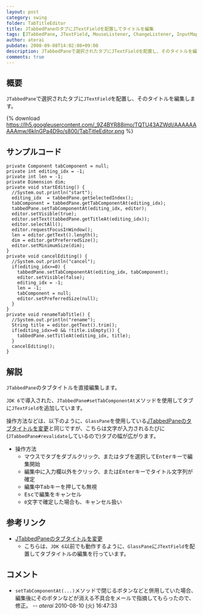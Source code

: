 ```yaml
---
layout: post
category: swing
folder: TabTitleEditor
title: JTabbedPaneのタブにJTextFieldを配置してタイトルを編集
tags: [JTabbedPane, JTextField, MouseListener, ChangeListener, InputMap, ActionMap]
author: aterai
pubdate: 2008-09-08T14:02:08+09:00
description: JTabbedPaneで選択されたタブにJTextFieldを配置し、そのタイトルを編集します。
comments: true
---
```

## 概要
`JTabbedPane`で選択されたタブに`JTextField`を配置し、そのタイトルを編集します。

{% download https://lh5.googleusercontent.com/_9Z4BYR88imo/TQTU43AZWdI/AAAAAAAAAmw/6klnGPa4D9o/s800/TabTitleEditor.png %}

## サンプルコード
<pre class="prettyprint"><code>private Component tabComponent = null;
private int editing_idx = -1;
private int len = -1;
private Dimension dim;
private void startEditing() {
  //System.out.println("start");
  editing_idx  = tabbedPane.getSelectedIndex();
  tabComponent = tabbedPane.getTabComponentAt(editing_idx);
  tabbedPane.setTabComponentAt(editing_idx, editor);
  editor.setVisible(true);
  editor.setText(tabbedPane.getTitleAt(editing_idx));
  editor.selectAll();
  editor.requestFocusInWindow();
  len = editor.getText().length();
  dim = editor.getPreferredSize();
  editor.setMinimumSize(dim);
}
private void cancelEditing() {
  //System.out.println("cancel");
  if(editing_idx&gt;=0) {
    tabbedPane.setTabComponentAt(editing_idx, tabComponent);
    editor.setVisible(false);
    editing_idx = -1;
    len = -1;
    tabComponent = null;
    editor.setPreferredSize(null);
  }
}
private void renameTabTitle() {
  //System.out.println("rename");
  String title = editor.getText().trim();
  if(editing_idx&gt;=0 &amp;&amp; !title.isEmpty()) {
    tabbedPane.setTitleAt(editing_idx, title);
  }
  cancelEditing();
}
</code></pre>

## 解説
`JTabbedPane`のタブタイトルを直接編集します。

`JDK 6`で導入された、`JTabbedPane#setTabComponentAt`メソッドを使用してタブに`JTextField`を追加しています。

操作方法などは、以下のように、`GlassPane`を使用している[JTabbedPaneのタブタイトルを変更](http://terai.xrea.jp/Swing/EditTabTitle.html)と同じですが、こちらは文字が入力されるたびに(`JTabbedPane#revalidate`しているので)タブの幅が広がります。

- 操作方法
    - マウスでタブをダブルクリック、またはタブを選択して<kbd>Enter</kbd>キーで編集開始
    - 編集中に入力欄以外をクリック、または<kbd>Enter</kbd>キーでタイトル文字列が確定
    - 編集中<kbd>Tab</kbd>キーを押しても無視
    - <kbd>Esc</kbd>で編集をキャンセル
    - `0`文字で確定した場合も、キャンセル扱い

<!-- dummy comment line for breaking list -->

## 参考リンク
- [JTabbedPaneのタブタイトルを変更](http://terai.xrea.jp/Swing/EditTabTitle.html)
    - こちらは、`JDK 6`以前でも動作するように、`GlassPane`に`JTextField`を配置してタブタイトルの編集を行っています。

<!-- dummy comment line for breaking list -->

## コメント
- `setTabComponentAt(...)`メソッドで閉じるボタンなどと併用していた場合、編集後にそのボタンなどが消える不具合をメールで指摘してもらったので、修正。 -- *aterai* 2010-08-10 (火) 16:47:33

<!-- dummy comment line for breaking list -->
